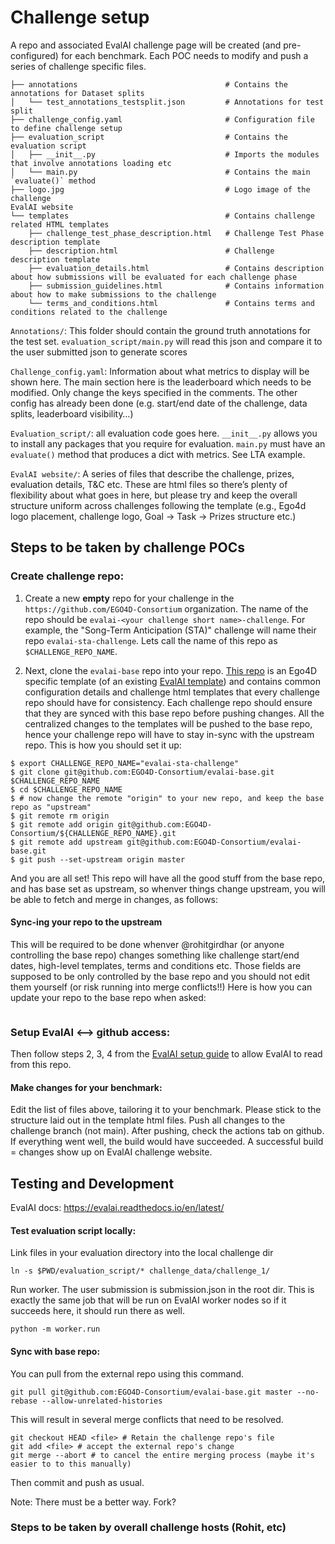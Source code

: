 # Challenge setup

A repo and associated EvalAI challenge page will be created (and pre-configured) for each benchmark. Each POC needs to modify and push a series of challenge specific files.

```
├── annotations                                 # Contains the annotations for Dataset splits
│   └── test_annotations_testsplit.json         # Annotations for test split
├── challenge_config.yaml                       # Configuration file to define challenge setup
├── evaluation_script                           # Contains the evaluation script
│   ├── __init__.py                             # Imports the modules that involve annotations loading etc
│   └── main.py                                 # Contains the main `evaluate()` method
├── logo.jpg                                    # Logo image of the challenge
EvalAI website
└── templates                                   # Contains challenge related HTML templates
    ├── challenge_test_phase_description.html   # Challenge Test Phase description template
    ├── description.html                        # Challenge description template
    ├── evaluation_details.html                 # Contains description about how submissions will be evaluated for each challenge phase
    ├── submission_guidelines.html              # Contains information about how to make submissions to the challenge
    └── terms_and_conditions.html               # Contains terms and conditions related to the challenge
```

`Annotations/`: This folder should contain the ground truth annotations for the test set. `evaluation_script/main.py` will read this json and compare it to the user submitted json to generate scores

`Challenge_config.yaml`: Information about what metrics to display will be shown here. The main section here is the leaderboard which needs to be modified. Only change the keys specified in the comments. The other config has already been done (e.g. start/end date of the challenge, data splits, leaderboard visibility…)

`Evaluation_script/`: all evaluation code goes here. `__init__.py` allows you to install any packages that you require for evaluation. `main.py` must have an `evaluate()` method that produces a dict with metrics. See LTA example.

`EvalAI website/`: A series of files that describe the challenge, prizes, evaluation details, T&C etc. These are html files so there’s plenty of flexibility about what goes in here, but please try and keep the overall structure uniform across challenges following the template (e.g., Ego4d logo placement, challenge logo, Goal -> Task -> Prizes structure etc.)


## Steps to be taken by challenge POCs

### Create challenge repo:


1. Create a new **empty** repo for your challenge in the `https://github.com/EGO4D-Consortium` organization. The name of the repo should be `evalai-<your challenge short name>-challenge`. For example, the "Song-Term Anticipation (STA)" challenge will name their repo `evalai-sta-challenge`. Lets call the name of this repo as `$CHALLENGE_REPO_NAME`.

2. Next, clone the `evalai-base` repo into your repo. [This repo](https://github.com/EGO4D-Consortium/evalai-base) is an Ego4D specific template (of an existing [EvalAI template](https://github.com/Cloud-CV/EvalAI-Starters)) and contains common configuration details and challenge html templates that every challenge repo should have for consistency. Each challenge repo should ensure that they are synced with this base repo before pushing changes. All the centralized changes to the templates will be pushed to the base repo, hence your challenge repo will have to stay in-sync with the upstream repo. This is how you should set it up:

```
$ export CHALLENGE_REPO_NAME="evalai-sta-challenge"
$ git clone git@github.com:EGO4D-Consortium/evalai-base.git $CHALLENGE_REPO_NAME
$ cd $CHALLENGE_REPO_NAME
$ # now change the remote "origin" to your new repo, and keep the base repo as "upstream"
$ git remote rm origin
$ git remote add origin git@github.com:EGO4D-Consortium/${CHALLENGE_REPO_NAME}.git
$ git remote add upstream git@github.com:EGO4D-Consortium/evalai-base.git
$ git push --set-upstream origin master
```

And you are all set! This repo will have all the good stuff from the base repo, and has base set as upstream, so whenver things change upstream, you will be able to fetch and merge in changes, as follows:

#### Sync-ing your repo to the upstream

This will be required to be done whenver @rohitgirdhar (or anyone controlling the base repo) changes something like challenge start/end dates, high-level templates, terms and conditions etc. Those fields are supposed to be only controlled by the base repo and you should not edit them yourself (or risk running into merge conflicts!!) Here is how you can update your repo to the base repo when asked:

```
```

### Setup EvalAI <--> github access:
Then follow steps 2, 3, 4 from the [EvalAI setup guide](https://evalai.readthedocs.io/en/latest/host_challenge.html) to allow EvalAI to read from this repo.

#### Make changes for your benchmark:
Edit the list of files above, tailoring it to your benchmark. Please stick to the structure laid out in the template html files. Push all changes to the challenge branch (not main).
After pushing, check the actions tab on github. If everything went well, the build would have succeeded. A successful build = changes show up on EvalAI challenge website.

## Testing and Development
EvalAI docs: https://evalai.readthedocs.io/en/latest/

#### Test evaluation script locally:
Link files in your evaluation directory into the local challenge dir
```
ln -s $PWD/evaluation_script/* challenge_data/challenge_1/
```
Run worker. The user submission is submission.json in the root dir. This is exactly the same job that will be run on EvalAI worker nodes so if it succeeds here, it should run there as well.
```
python -m worker.run
```

#### Sync with base repo:
You can pull from the external repo using this command.
```
git pull git@github.com:EGO4D-Consortium/evalai-base.git master --no-rebase --allow-unrelated-histories
```
This will result in several merge conflicts that need to be resolved.
```
git checkout HEAD <file> # Retain the challenge repo's file
git add <file> # accept the external repo's change
git merge --abort # to cancel the entire merging process (maybe it's easier to to this manually)
```
Then commit and push as usual.

Note: There must be a better way. Fork?


### Steps to be taken by overall challenge hosts (Rohit, etc)


